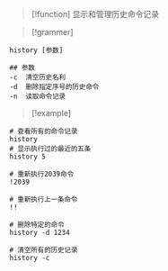 
> [!function]
> 显示和管理历史命令记录 



> [!grammer] 
```shell
history [参数]

## 参数
-c  清空历史名利
-d  删除指定序号的历史命令
-n  读取命令记录
```


> [!example] 
```shell
# 查看所有的命令记录
history
# 显示执行过的最近的五条
history 5

# 重新执行2039命令
!2039

# 重新执行上一条命令
!!

# 删除特定的命令
history -d 1234

# 清空所有的历史记录
history -c
```

